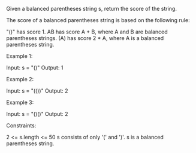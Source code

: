 Given a balanced parentheses string s, return the score of the string.

The score of a balanced parentheses string is based on the following
rule:


"()" has score 1.
AB has score A + B, where A and B are balanced parentheses strings.
(A) has score 2 * A, where A is a balanced parentheses string.



Example 1:


Input: s = "()"
Output: 1


Example 2:


Input: s = "(())"
Output: 2


Example 3:


Input: s = "()()"
Output: 2



Constraints:


2 <= s.length <= 50
s consists of only '(' and ')'.
s is a balanced parentheses string.




